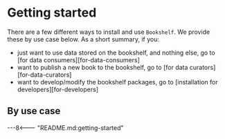 # Getting started

There are a few different ways to install and use `Bookshelf`.
We provide these by use case below.
As a short summary, if you:

- just want to use data stored on the bookshelf,
  and nothing else, go to [for data consumers][for-data-consumers]
- want to publish a new book to the bookshelf,
  go to [for data curators][for-data-curators]
- want to develop/modify the bookshelf packages,
  go to [installation for developers][for-developers]

## By use case

---8<--- "README.md:getting-started"
